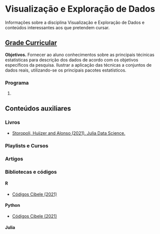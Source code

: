 # Visualização e Exploração de Dados
Informações sobre a disciplina Visualização e Exploração de Dados e conteúdos interessantes aos que pretendem cursar. 

## [Grade Curricular](https://uspdigital.usp.br/jupiterweb/obterDisciplina?sgldis=SME0803&codcur=55071&codhab=4) 
**Objetivos.** Fornecer ao aluno conhecimentos sobre as principais técinicas estatísticas para descrição dos dados de acordo com os objetivos específicos da pesquisa. Ilustrar a aplicação das técnicas a conjuntos de dados reais, utilizando-se os principais pacotes estatísticos.

### Programa
1. 
## Conteúdos auxiliares 

### Livros
- [Storopoli, Huijzer and Alonso (2021). Julia Data Science.](https://juliadatascience.io/)

### Playlists e Cursos

### Artigos

### Bibliotecas e códigos
#### R
- [Códigos Cibele (2021)](https://github.com/cibelerusso/VED)

#### Python
- [Códigos Cibele (2021)](https://github.com/cibelerusso/VED)

#### Julia

